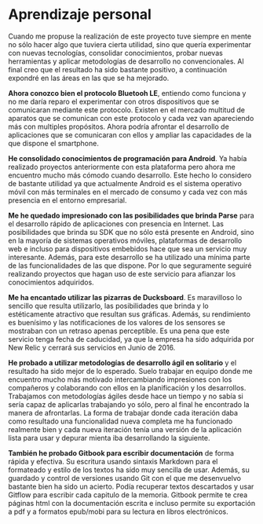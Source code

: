 # Aprendizaje personal

Cuando me propuse la realización de este proyecto tuve siempre en mente no sólo hacer algo que tuviera cierta utilidad, sino que quería experimentar con nuevas tecnologías, consolidar conocimientos, probar nuevas herramientas y aplicar metodologías de desarrollo no convencionales. Al final creo que el resultado ha sido bastante positivo, a continuación expondré en las áreas en las que se ha mejorado.

**Ahora conozco bien el protocolo Bluetooh LE**, entiendo como funciona y no me daría reparo el experimentar con otros dispositivos que se comunicaran mediante este protocolo. Existen en el mercado multitud de aparatos que se comunican con este protocolo y cada vez van apareciendo más con multiples propósitos. Ahora podría afrontar el desarrollo de aplicaciones que se comunicaran con ellos y ampliar las capacidades de la que dispone el smartphone.

**He consolidado conocimientos de programación para Android**. Ya había realizado proyectos anteriormente con esta plataforma pero ahora me encuentro mucho más cómodo cuando desarrollo. Este hecho lo considero de bastante utilidad ya que actualmente Android es el sistema operativo móvil con más terminales en el mercado de consumo y cada vez con más presencia en el entorno empresarial.

**Me he quedado impresionado con las posibilidades que brinda Parse** para el desarrollo rápido de aplicaciones con presencia en Internet. Las posibilidades que brinda su SDK que no sólo está presente en Android, sino en la mayoría de sistemas operativos móviles, plataformas de desarrollo web e incluso para dispositivos embebidos hace que sea un servicio muy interesante. Además, para este desarrollo se ha utilizado una mínima parte de las funcionalidades de las que dispone. Por lo que seguramente seguiré realizando proyectos que hagan uso de este servicio para afianzar los conocimientos adquiridos.

**Me ha encantado utilizar las pizarras de Ducksboard**. Es maravilloso lo sencillo que resulta utilizarlo, las posibilidades que brinda y lo estéticamente atractivo que resultan sus gráficas. Además, su rendimiento es buenísimo y las notificaciones de los valores de los sensores se mostraban con un retraso apenas perceptible. Es una pena que este servicio tenga fecha de caducidad, ya que la empresa ha sido adquirida por New Relic y cerrará sus servicios en Junio de 2016.

**He probado a utilizar metodologías de desarrollo ágil en solitario** y el resultado ha sido mejor de lo esperado. Suelo trabajar en equipo donde me encuentro mucho más motivado intercambiando impresiones con los compañeros y colaborando con ellos en la planificación y los desarrollos. Trabajamos con metodologías ágiles desde hace un tiempo y no sabía si sería capaz de aplicarlas trabajando yo sólo, pero al final he encontrado la manera de afrontarlas. La forma de trabajar donde cada iteración daba como resultado una funcionalidad nueva completa me ha funcionado realmente bien y cada nueva iteración tenía una versión de la aplicación lista para usar y depurar mienta iba desarrollando la siguiente.

**También he probado Gitbook para escribir documentación** de forma rápida y efectiva. Su escritura usando sintaxis Markdown para el formateado y estilo de los textos ha sido muy sencilla de usar. Además, su guardado y control de versiones usando Git con el que me desenvuelvo bastante bien ha sido un acierto. Podía recuperar textos descartados y usar Gitflow para escribir cada capitulo de la memoria. Gitbook permite te crea páginas html con la documentación escrita e incluso permite su exportación a pdf y a formatos epub/mobi para su lectura en libros electrónicos.